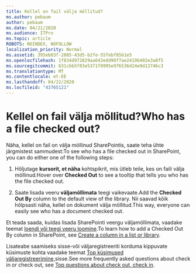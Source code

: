```yaml
---
title: Kellel on fail välja möllitud?
ms.author: pebaum
author: pebaum
ms.date: 04/21/2020
ms.audience: ITPro
ms.topic: article
ROBOTS: NOINDEX, NOFOLLOW
localization_priority: Normal
ms.assetid: 395eb03f-2885-43d5-b2fe-55febf85b1e5
ms.openlocfilehash: 1f834d972829aa643edd90f7ae2419b402e3a8f5
ms.sourcegitcommit: 631cbb5f03e5371f0995e976536d24e9d13746c3
ms.translationtype: MT
ms.contentlocale: et-EE
ms.lasthandoff: 04/22/2020
ms.locfileid: "43765121"
---
```

# <a name="who-has-a-file-checked-out"></a><span data-ttu-id="e2ca2-102">Kellel on fail välja möllitud?</span><span class="sxs-lookup"><span data-stu-id="e2ca2-102">Who has a file checked out?</span></span>

<span data-ttu-id="e2ca2-103">Näha, kellel on fail on välja möllinud SharePointis, saate teha ühte järgmistest sammudest:</span><span class="sxs-lookup"><span data-stu-id="e2ca2-103">To see who has a file checked out in SharePoint, you can do either one of the following steps:</span></span>
  
1. <span data-ttu-id="e2ca2-104">Hõljutage **kursorit, et näha** kohtspikrit, mis ütleb teile, kes on faili välja möllinud.</span><span class="sxs-lookup"><span data-stu-id="e2ca2-104">Hover over **Checked Out** to see a tooltip that tells you who has the file checked out.</span></span> 
    
2. <span data-ttu-id="e2ca2-105">Saate lisada veeru **väljamöllimata** teegi vaikevaate.</span><span class="sxs-lookup"><span data-stu-id="e2ca2-105">Add the **Checked Out By** column to the default view of the library.</span></span> <span data-ttu-id="e2ca2-106">Nii saavad kõik hõlpsasti näha, kellel on dokument välja möllitud.</span><span class="sxs-lookup"><span data-stu-id="e2ca2-106">This way, everyone can easily see who has a document checked out.</span></span> 
    
<span data-ttu-id="e2ca2-107">Et teada saada, kuidas lisada SharePointi veergu väljamöllimata, vaadake teemat [loendi või teegi veeru loomine](https://go.microsoft.com/fwlink/?linkid=2019591).</span><span class="sxs-lookup"><span data-stu-id="e2ca2-107">To learn how to add a Checked Out By column in SharePoint, see [Create a column in a list or library](https://go.microsoft.com/fwlink/?linkid=2019591).</span></span> 
  
<span data-ttu-id="e2ca2-108">Lisateabe saamiseks sisse-või väljaregistreeriti korduma kippuvate küsimuste kohta vaadake teemat [Top küsimused väljaregistreerimine,](https://go.microsoft.com/fwlink/?linkid=2018786)sisse.</span><span class="sxs-lookup"><span data-stu-id="e2ca2-108">See more frequently asked questions about check in or check out, see [Top questions about check out, check in](https://go.microsoft.com/fwlink/?linkid=2018786).</span></span>
  

